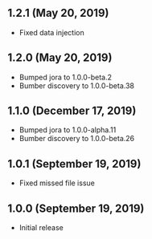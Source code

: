 ## 1.2.1 (May 20, 2019)

- Fixed data injection

## 1.2.0 (May 20, 2019)

- Bumped jora to 1.0.0-beta.2
- Bumber discovery to 1.0.0-beta.38

## 1.1.0 (December 17, 2019)

- Bumped jora to 1.0.0-alpha.11
- Bumber discovery to 1.0.0-beta.26

## 1.0.1 (September 19, 2019)

- Fixed missed file issue

## 1.0.0 (September 19, 2019)

- Initial release
